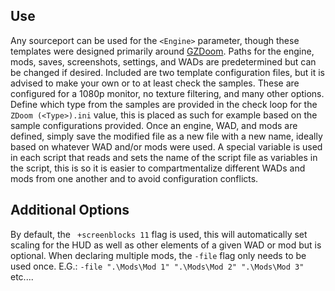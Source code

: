 ## Use
Any sourceport can be used for the `<Engine>` parameter, though these templates were designed primarily around [GZDoom](https://zdoom.org/downloads). Paths for the engine, mods, saves, screenshots, settings, and WADs are predetermined but can be changed if desired. Included are two template configuration files, but it is advised to make your own or to at least check the samples. These are configured for a 1080p monitor, no texture filtering, and many other options. Define which type from the samples are provided in the check loop for the `ZDoom (<Type>).ini` value, this is placed as such for example based on the sample configurations provided. Once an engine, WAD, and mods are defined, simply save the modified file as a new file with a new name, ideally based on whatever WAD and/or mods were used. A special variable is  used in each script that reads and sets the name of the script file as variables in the script, this is so it is easier to compartmentalize different WADs and mods from one another and to avoid configuration conflicts.

## Additional Options
By default, the ` +screenblocks 11` flag is used, this will automatically set scaling for the HUD as well as other elements of a given WAD or mod but is optional. When declaring multiple mods, the `-file` flag only needs to be used once. E.G.:  `-file ".\Mods\Mod 1" ".\Mods\Mod 2" ".\Mods\Mod 3"` etc....

